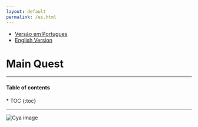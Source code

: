 ```yaml
---
layout: default
permalink: /es.html
---
```


* [Versão em Portugues](https://meta.gpupo.com/dockerized-helloworld/en.html)
* [English Version](https://meta.gpupo.com/dockerized-helloworld/pt-BR.html)

# Main Quest

---
#### Table of contents

<div id="inline_toc" markdown="1">
* TOC
{:toc}
</div>

---

![Cya image](https://meta.gpupo.com/dockerized-helloworld/img/pizzatime.jpg)

